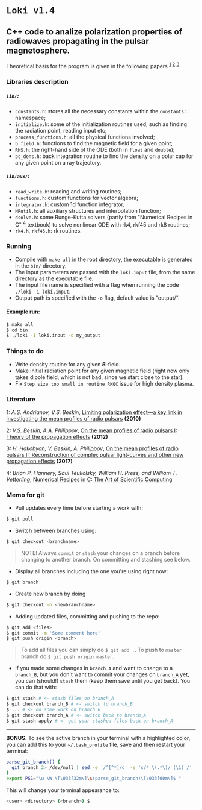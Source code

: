 # `Loki v1.4`
## C++ code to analize polarization properties of radiowaves propagating in the pulsar magnetosphere.

Theoretical basis for the program is given in the following papers <sup>[1](#myfootnote1)</sup>
<sup>[2](#myfootnote2)</sup> <sup>[3](#myfootnote3)</sup>.

### Libraries description

##### `lib/`:
* `constants.h`: stores all the necessary constants within the `constants::` namespace;
* `initialize.h`: some of the initialization routines used, such as finding the radiation point, reading input etc;
* `process_functions.h`: all the physical functions involved;
* `b_field.h`: functions to find the magnetic field for a given point;
* `RHS.h`: the right-hand side of the ODE (both in `float` and `double`);
* `pc_dens.h`: back integration routine to find the density on a polar cap for any given point on a ray trajectory.

##### `lib/aux/`:
* `read_write.h`: reading and writing routines;
* `functions.h`: custom functions for vector algebra;
* `integrator.h`: custom 1d function integrator;
* `NRutil.h`: all auxiliary structures and interpolation function;
* `dsolve.h`: some Runge-Kutta solvers (partly from "Numerical Recipes in C" <sup>[4](#myfootnote4)</sup> textbook) to solve nonlinear ODE with rk4, rkf45 and rk8 routines;
* `rk4.h`, `rkf45.h`: rk routines.


### Running
* Compile with `make all` in the root directory, the executable is generated in the `bin/` directory.
* The input parameters are passed with the `loki.input` file, from the same directory as the executable file.
* The input file name is specified with a flag when running the code `./loki -i loki.input`.
* Output path is specified with the `-o` flag, default value is "output/".

#### Example run:
```bash
$ make all
$ cd bin
$ ./loki -i loki.input -o my_output
```

### Things to do
- Write density routine for any given ___B___-field.
- Make initial radiation point for any given magnetic field (right now only takes dipole field, which is not bad, since we start close to the star).
- Fix `Step size too small in routine RKQC` issue for high density plasma.

### Literature
<a name="myfootnote1">1</a>: _A.S. Andrianov, V.S. Beskin_, [Limiting polarization effect—a key link in investigating the mean profiles of radio pulsars](https://link.springer.com/article/10.1134/S1063773710040031) __(2010)__

<a name="myfootnote2">2</a>: _V.S. Beskin, A.A. Philippov_, [On the mean profiles of radio pulsars I: Theory of the propagation effects](https://arxiv.org/pdf/1107.3775.pdf) __(2012)__

<a name="myfootnote3">3</a>: _H. Hakobyan, V. Beskin, A. Philippov_, [On the mean profiles of radio pulsars II: Reconstruction of complex pulsar light-curves and other new propagation effects](https://arxiv.org/abs/1704.08743) __(2017)__

<a name="myfootnote4">4</a>: _Brian P. Flannery, Saul Teukolsky, William H. Press, and William T. Vetterling_, [Numerical Recipes in C: The Art of Scientific Computing](http://www2.units.it/ipl/students_area/imm2/files/Numerical_Recipes.pdf)

### Memo for git

- Pull updates every time before starting a work with:
```bash
$ git pull
```

- Switch between branches using:
```bash
$ git checkout <branchname>
```

> NOTE! Always `commit` or `stash` your changes on a branch before changing to another branch. On committing and stashing see below.

- Display all branches including the one you're using right now:
```bash
$ git branch
```

- Create new branch by doing
```bash
$ git checkout -n <newbranchname>
```

- Adding updated files, committing and pushing to the repo:
```bash
$ git add <files>
$ git commit -m 'Some comment here'
$ git push origin <branch>
```
> To add all files you can simply do `$ git add .`. To push to `master` branch do `$ git push origin master`.

- If you made some changes in `branch_A` and want to change to a `branch_B`, but you don't want to commit your changes on `branch_A` yet, you can (should!) `stash` them (keep them save until you get back). You can do that with:
```bash
$ git stash # <- stash files on branch_A
$ git checkout branch_B # <- switch to branch_B
$ ... # <- do some work on branch_B
$ git checkout branch_A # <- switch back to branch_A
$ git stash apply # <- get your stashed files back on branch_A
```

---

__BONUS.__ To see the active branch in your terminal with a highlighted color, you can add this to your `~/.bash_profile` file, save and then restart your terminal:
```bash
parse_git_branch() {
  git branch 2> /dev/null | sed -e '/^[^*]/d' -e 's/* \(.*\)/ (\1) /'
}
export PS1="\u \W \[\033[32m\]\$(parse_git_branch)\[\033[00m\]$ "
```
This will change your terminal appearance to:
```bash
<user> <directory> (<branch>) $
```
